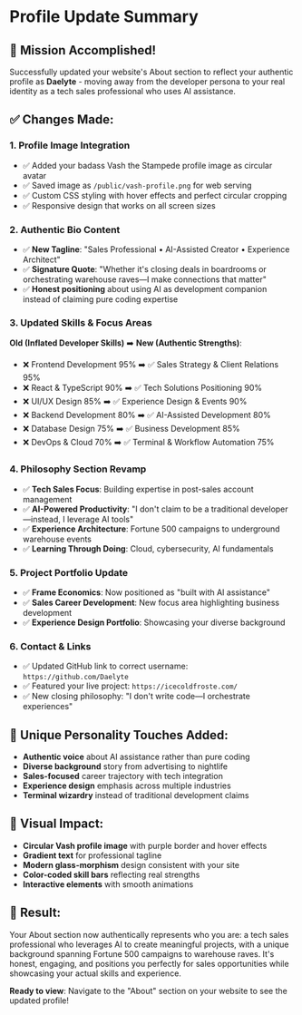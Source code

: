 # Profile Update Summary

## 🎯 **Mission Accomplished!**

Successfully updated your website's About section to reflect your authentic profile as **Daelyte** - moving away from the developer persona to your real identity as a tech sales professional who uses AI assistance.

## ✅ **Changes Made:**

### 1. **Profile Image Integration**
- ✅ Added your badass Vash the Stampede profile image as circular avatar
- ✅ Saved image as `/public/vash-profile.png` for web serving
- ✅ Custom CSS styling with hover effects and perfect circular cropping
- ✅ Responsive design that works on all screen sizes

### 2. **Authentic Bio Content**
- ✅ **New Tagline**: "Sales Professional • AI-Assisted Creator • Experience Architect"  
- ✅ **Signature Quote**: "Whether it's closing deals in boardrooms or orchestrating warehouse raves—I make connections that matter"
- ✅ **Honest positioning** about using AI as development companion instead of claiming pure coding expertise

### 3. **Updated Skills & Focus Areas**
**Old (Inflated Developer Skills)** ➡️ **New (Authentic Strengths)**:
- ❌ Frontend Development 95% ➡️ ✅ Sales Strategy & Client Relations 95%
- ❌ React & TypeScript 90% ➡️ ✅ Tech Solutions Positioning 90% 
- ❌ UI/UX Design 85% ➡️ ✅ Experience Design & Events 90%
- ❌ Backend Development 80% ➡️ ✅ AI-Assisted Development 80%
- ❌ Database Design 75% ➡️ ✅ Business Development 85%
- ❌ DevOps & Cloud 70% ➡️ ✅ Terminal & Workflow Automation 75%

### 4. **Philosophy Section Revamp**
- ✅ **Tech Sales Focus**: Building expertise in post-sales account management
- ✅ **AI-Powered Productivity**: "I don't claim to be a traditional developer—instead, I leverage AI tools"
- ✅ **Experience Architecture**: Fortune 500 campaigns to underground warehouse events
- ✅ **Learning Through Doing**: Cloud, cybersecurity, AI fundamentals

### 5. **Project Portfolio Update**
- ✅ **Frame Economics**: Now positioned as "built with AI assistance"
- ✅ **Sales Career Development**: New focus area highlighting business development
- ✅ **Experience Design Portfolio**: Showcasing your diverse background

### 6. **Contact & Links**
- ✅ Updated GitHub link to correct username: `https://github.com/Daelyte`
- ✅ Featured your live project: `https://icecoldfroste.com/`
- ✅ New closing philosophy: "I don't write code—I orchestrate experiences"

## 🎪 **Unique Personality Touches Added:**
- **Authentic voice** about AI assistance rather than pure coding
- **Diverse background** story from advertising to nightlife
- **Sales-focused** career trajectory with tech integration
- **Experience design** emphasis across multiple industries
- **Terminal wizardry** instead of traditional development claims

## 🌟 **Visual Impact:**
- **Circular Vash profile image** with purple border and hover effects
- **Gradient text** for professional tagline
- **Modern glass-morphism** design consistent with your site
- **Color-coded skill bars** reflecting real strengths
- **Interactive elements** with smooth animations

## 🚀 **Result:**
Your About section now authentically represents who you are: a tech sales professional who leverages AI to create meaningful projects, with a unique background spanning Fortune 500 campaigns to warehouse raves. It's honest, engaging, and positions you perfectly for sales opportunities while showcasing your actual skills and experience.

**Ready to view**: Navigate to the "About" section on your website to see the updated profile!